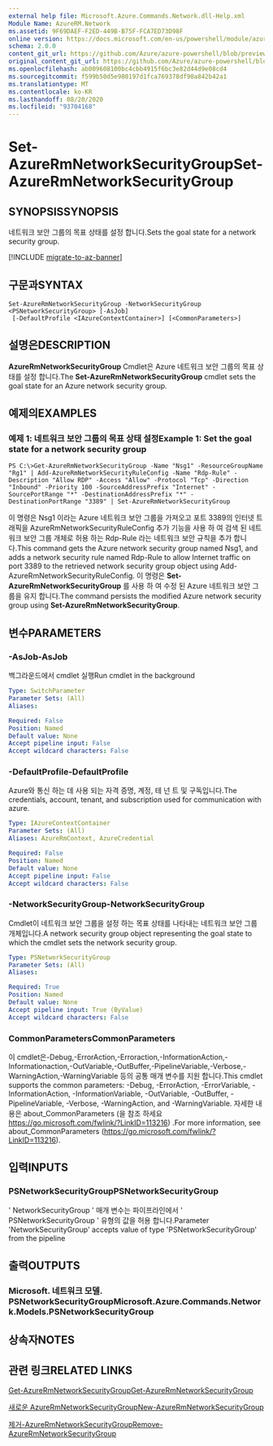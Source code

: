 ```yaml
---
external help file: Microsoft.Azure.Commands.Network.dll-Help.xml
Module Name: AzureRM.Network
ms.assetid: 9F69DAEF-F2ED-449B-B75F-FCA7ED73D98F
online version: https://docs.microsoft.com/en-us/powershell/module/azurerm.network/set-azurermnetworksecuritygroup
schema: 2.0.0
content_git_url: https://github.com/Azure/azure-powershell/blob/preview/src/ResourceManager/Network/Commands.Network/help/Set-AzureRmNetworkSecurityGroup.md
original_content_git_url: https://github.com/Azure/azure-powershell/blob/preview/src/ResourceManager/Network/Commands.Network/help/Set-AzureRmNetworkSecurityGroup.md
ms.openlocfilehash: ab009608100bc4cbb4915f6bc3e82d44d9e08cd4
ms.sourcegitcommit: f599b50d5e980197d1fca769378df90a842b42a1
ms.translationtype: MT
ms.contentlocale: ko-KR
ms.lasthandoff: 08/20/2020
ms.locfileid: "93704168"
---
```

# <span data-ttu-id="37763-101">Set-AzureRmNetworkSecurityGroup</span><span class="sxs-lookup"><span data-stu-id="37763-101">Set-AzureRmNetworkSecurityGroup</span></span>

## <span data-ttu-id="37763-102">SYNOPSIS</span><span class="sxs-lookup"><span data-stu-id="37763-102">SYNOPSIS</span></span>
<span data-ttu-id="37763-103">네트워크 보안 그룹의 목표 상태를 설정 합니다.</span><span class="sxs-lookup"><span data-stu-id="37763-103">Sets the goal state for a network security group.</span></span>

[!INCLUDE [migrate-to-az-banner](../../includes/migrate-to-az-banner.md)]

## <span data-ttu-id="37763-104">구문과</span><span class="sxs-lookup"><span data-stu-id="37763-104">SYNTAX</span></span>

```
Set-AzureRmNetworkSecurityGroup -NetworkSecurityGroup <PSNetworkSecurityGroup> [-AsJob]
 [-DefaultProfile <IAzureContextContainer>] [<CommonParameters>]
```

## <span data-ttu-id="37763-105">설명은</span><span class="sxs-lookup"><span data-stu-id="37763-105">DESCRIPTION</span></span>
<span data-ttu-id="37763-106">**AzureRmNetworkSecurityGroup** Cmdlet은 Azure 네트워크 보안 그룹의 목표 상태를 설정 합니다.</span><span class="sxs-lookup"><span data-stu-id="37763-106">The **Set-AzureRmNetworkSecurityGroup** cmdlet sets the goal state for an Azure network security group.</span></span>

## <span data-ttu-id="37763-107">예제의</span><span class="sxs-lookup"><span data-stu-id="37763-107">EXAMPLES</span></span>

### <span data-ttu-id="37763-108">예제 1: 네트워크 보안 그룹의 목표 상태 설정</span><span class="sxs-lookup"><span data-stu-id="37763-108">Example 1: Set the goal state for a network security group</span></span>
```
PS C:\>Get-AzureRmNetworkSecurityGroup -Name "Nsg1" -ResourceGroupName "Rg1" | Add-AzureRmNetworkSecurityRuleConfig -Name "Rdp-Rule" -Description "Allow RDP" -Access "Allow" -Protocol "Tcp" -Direction "Inbound" -Priority 100 -SourceAddressPrefix "Internet" -SourcePortRange "*" -DestinationAddressPrefix "*" -DestinationPortRange "3389" | Set-AzureRmNetworkSecurityGroup
```

<span data-ttu-id="37763-109">이 명령은 Nsg1 이라는 Azure 네트워크 보안 그룹을 가져오고 포트 3389의 인터넷 트래픽을 AzureRmNetworkSecurityRuleConfig 추가 기능을 사용 하 여 검색 된 네트워크 보안 그룹 개체로 허용 하는 Rdp-Rule 라는 네트워크 보안 규칙을 추가 합니다.</span><span class="sxs-lookup"><span data-stu-id="37763-109">This command gets the Azure network security group named Nsg1, and adds a network security rule named Rdp-Rule to allow Internet traffic on port 3389 to the retrieved network security group object using Add-AzureRmNetworkSecurityRuleConfig.</span></span>
<span data-ttu-id="37763-110">이 명령은 **Set-AzureRmNetworkSecurityGroup** 를 사용 하 여 수정 된 Azure 네트워크 보안 그룹을 유지 합니다.</span><span class="sxs-lookup"><span data-stu-id="37763-110">The command persists the modified Azure network security group using **Set-AzureRmNetworkSecurityGroup**.</span></span>

## <span data-ttu-id="37763-111">변수</span><span class="sxs-lookup"><span data-stu-id="37763-111">PARAMETERS</span></span>

### <span data-ttu-id="37763-112">-AsJob</span><span class="sxs-lookup"><span data-stu-id="37763-112">-AsJob</span></span>
<span data-ttu-id="37763-113">백그라운드에서 cmdlet 실행</span><span class="sxs-lookup"><span data-stu-id="37763-113">Run cmdlet in the background</span></span>

```yaml
Type: SwitchParameter
Parameter Sets: (All)
Aliases: 

Required: False
Position: Named
Default value: None
Accept pipeline input: False
Accept wildcard characters: False
```

### <span data-ttu-id="37763-114">-DefaultProfile</span><span class="sxs-lookup"><span data-stu-id="37763-114">-DefaultProfile</span></span>
<span data-ttu-id="37763-115">Azure와 통신 하는 데 사용 되는 자격 증명, 계정, 테 넌 트 및 구독입니다.</span><span class="sxs-lookup"><span data-stu-id="37763-115">The credentials, account, tenant, and subscription used for communication with azure.</span></span>

```yaml
Type: IAzureContextContainer
Parameter Sets: (All)
Aliases: AzureRmContext, AzureCredential

Required: False
Position: Named
Default value: None
Accept pipeline input: False
Accept wildcard characters: False
```

### <span data-ttu-id="37763-116">-NetworkSecurityGroup</span><span class="sxs-lookup"><span data-stu-id="37763-116">-NetworkSecurityGroup</span></span>
<span data-ttu-id="37763-117">Cmdlet이 네트워크 보안 그룹을 설정 하는 목표 상태를 나타내는 네트워크 보안 그룹 개체입니다.</span><span class="sxs-lookup"><span data-stu-id="37763-117">A network security group object representing the goal state to which the cmdlet sets the network security group.</span></span>

```yaml
Type: PSNetworkSecurityGroup
Parameter Sets: (All)
Aliases: 

Required: True
Position: Named
Default value: None
Accept pipeline input: True (ByValue)
Accept wildcard characters: False
```

### <span data-ttu-id="37763-118">CommonParameters</span><span class="sxs-lookup"><span data-stu-id="37763-118">CommonParameters</span></span>
<span data-ttu-id="37763-119">이 cmdlet은-Debug,-ErrorAction,-Erroraction,-InformationAction,-Informationaction,-OutVariable,-OutBuffer,-PipelineVariable,-Verbose,-WarningAction,-WarningVariable 등의 공통 매개 변수를 지원 합니다.</span><span class="sxs-lookup"><span data-stu-id="37763-119">This cmdlet supports the common parameters: -Debug, -ErrorAction, -ErrorVariable, -InformationAction, -InformationVariable, -OutVariable, -OutBuffer, -PipelineVariable, -Verbose, -WarningAction, and -WarningVariable.</span></span> <span data-ttu-id="37763-120">자세한 내용은 about_CommonParameters (을 참조 하세요 https://go.microsoft.com/fwlink/?LinkID=113216) .</span><span class="sxs-lookup"><span data-stu-id="37763-120">For more information, see about_CommonParameters (https://go.microsoft.com/fwlink/?LinkID=113216).</span></span>

## <span data-ttu-id="37763-121">입력</span><span class="sxs-lookup"><span data-stu-id="37763-121">INPUTS</span></span>

### <span data-ttu-id="37763-122">PSNetworkSecurityGroup</span><span class="sxs-lookup"><span data-stu-id="37763-122">PSNetworkSecurityGroup</span></span>
<span data-ttu-id="37763-123">' NetworkSecurityGroup ' 매개 변수는 파이프라인에서 ' PSNetworkSecurityGroup ' 유형의 값을 허용 합니다.</span><span class="sxs-lookup"><span data-stu-id="37763-123">Parameter 'NetworkSecurityGroup' accepts value of type 'PSNetworkSecurityGroup' from the pipeline</span></span>

## <span data-ttu-id="37763-124">출력</span><span class="sxs-lookup"><span data-stu-id="37763-124">OUTPUTS</span></span>

### <span data-ttu-id="37763-125">Microsoft. 네트워크 모델. PSNetworkSecurityGroup</span><span class="sxs-lookup"><span data-stu-id="37763-125">Microsoft.Azure.Commands.Network.Models.PSNetworkSecurityGroup</span></span>

## <span data-ttu-id="37763-126">상속자</span><span class="sxs-lookup"><span data-stu-id="37763-126">NOTES</span></span>

## <span data-ttu-id="37763-127">관련 링크</span><span class="sxs-lookup"><span data-stu-id="37763-127">RELATED LINKS</span></span>

[<span data-ttu-id="37763-128">Get-AzureRmNetworkSecurityGroup</span><span class="sxs-lookup"><span data-stu-id="37763-128">Get-AzureRmNetworkSecurityGroup</span></span>](./Get-AzureRmNetworkSecurityGroup.md)

[<span data-ttu-id="37763-129">새로운 AzureRmNetworkSecurityGroup</span><span class="sxs-lookup"><span data-stu-id="37763-129">New-AzureRmNetworkSecurityGroup</span></span>](./New-AzureRmNetworkSecurityGroup.md)

[<span data-ttu-id="37763-130">제거-AzureRmNetworkSecurityGroup</span><span class="sxs-lookup"><span data-stu-id="37763-130">Remove-AzureRmNetworkSecurityGroup</span></span>](./Remove-AzureRmNetworkSecurityGroup.md)


